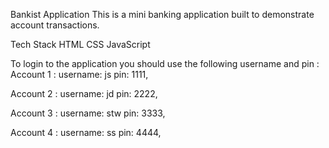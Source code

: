 Bankist Application
This is a mini banking application built to demonstrate account transactions.

Tech Stack
HTML
CSS
JavaScript

To login to the application you should use the following username and pin : 
Account 1 :
  username: js
  pin: 1111,
  
Account 2 :
  username: jd
  pin: 2222,
  
Account 3 :
   username: stw
   pin: 3333,

Account 4 :
  username: ss
  pin: 4444,


